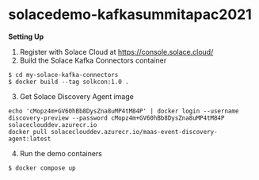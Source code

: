# solacedemo-kafkasummitapac2021

**Setting Up**

1. Register with Solace Cloud at https://console.solace.cloud/
2. Build the Solace Kafka Connectors container
```
$ cd my-solace-kafka-connectors
$ docker build --tag solkcon:1.0 .
```
3. Get Solace Discovery Agent image
```
echo 'cMopz4m+GV60hBb8DysZna8uMP4tM84P' | docker login --username discovery-preview --password cMopz4m+GV60hBb8DysZna8uMP4tM84P solaceclouddev.azurecr.io
docker pull solaceclouddev.azurecr.io/maas-event-discovery-agent:latest
```
4. Run the demo containers
```
$ docker compose up
```
